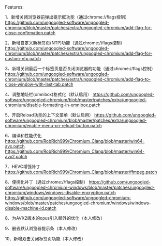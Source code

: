 Features:

1、新增关闭浏览器前弹出提示框功能（通过chrome://flags控制）
https://github.com/ungoogled-software/ungoogled-chromium/blob/master/patches/extra/ungoogled-chromium/add-flag-for-close-confirmation.patch

2、新增自定义新标签页(NTP)功能（通过chrome://flags控制）
https://github.com/ungoogled-software/ungoogled-chromium/blob/master/patches/extra/ungoogled-chromium/add-flag-for-custom-ntp.patch

3、新增关闭最后一个标签页是否关闭浏览器的功能（通过chrome://flags控制）
https://github.com/ungoogled-software/ungoogled-chromium/blob/master/patches/extra/ungoogled-chromium/add-flag-to-close-window-with-last-tab.patch

4、调整地址栏(omnibox)格式化（默认启用）
https://github.com/ungoogled-software/ungoogled-chromium/blob/master/patches/extra/ungoogled-chromium/disable-formatting-in-omnibox.patch

5、开启Reload功能的上下文菜单（默认启用）
https://github.com/ungoogled-software/ungoogled-chromium/blob/master/patches/extra/ungoogled-chromium/enable-menu-on-reload-button.patch

6、编译和性能优化
https://github.com/RobRich999/Chromium_Clang/blob/master/win64-avx.patch
https://github.com/RobRich999/Chromium_Clang/blob/master/win64-avx2.patch

7、HEVC增强补丁
https://github.com/RobRich999/Chromium_Clang/blob/master/ffmpeg.patch

8、便携化补丁（通过chrome://flags控制）
https://github.com/ungoogled-software/ungoogled-chromium-windows/blob/master/patches/ungoogled-chromium/windows/windows-disable-encryption.patch
https://github.com/ungoogled-software/ungoogled-chromium-windows/blob/master/patches/ungoogled-chromium/windows/windows-disable-machine-id.patch

8、为AVX2版本的opus引入额外的优化（本人修改）

9、删去默认浏览器提示条（本人修改）

10、新增双击关闭标签页功能（本人修改）
